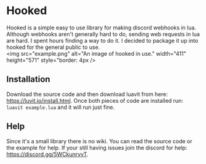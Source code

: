 # Hooked
Hooked is a simple easy to use library for making discord webhooks in lua. Although webhooks aren't generally hard to do, sending web requests in lua are hard. I spent hours finding a way to do it. I decided to package it up into hooked for the general public to use.\
<img src="example.png" alt="An image of hooked in use." width="411" height="571" style="border: 4px />

## Installation
Download the source code and then download luavit from here: https://luvit.io/install.html. Once both pieces of code are installed run: ```luavit example.lua``` and it will run just fine.

## Help
Since it's a small library there is no wiki. You can read the source code or the example for help. If your still having issues join the discord for help: https://discord.gg/5WCkunrvvT.